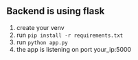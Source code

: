 ## Backend is using flask

1. create your venv
2. run `pip install -r requirements.txt`
3. run `python app.py`
4. the app is listening on port your_ip:5000